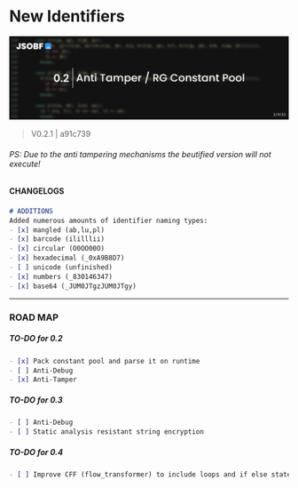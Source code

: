 
# New Identifiers
<img src="https://github.com/jsobf/samples/blob/main/archive/v2/assets/0.2_banner.png?raw=true"></img>
> V0.2.1 | a91c739
###### PS: Due to the anti tampering mechanisms the beutified version will not execute!
#### CHANGELOGS
```md
# ADDITIONS 
Added numerous amounts of identifier naming types:
- [x] mangled (ab,lu,pl)
- [x] barcode (ililllii)
- [x] circular (O0OO00O)
- [x] hexadecimal (_0xA9B8D7)
- [ ] unicode (unfinished)
- [x] numbers (_830146347)
- [x] base64 (_JUM0JTgzJUM0JTgy)
```
---
### ROAD MAP
##### TO-DO for 0.2
```md
- [x] Pack constant pool and parse it on runtime
- [ ] Anti-Debug
- [x] Anti-Tamper
```

##### TO-DO for 0.3
```md
- [ ] Anti-Debug
- [ ] Static analysis resistant string encryption
```

##### TO-DO for 0.4
```md
- [ ] Improve CFF (flow_transformer) to include loops and if else statements
```
